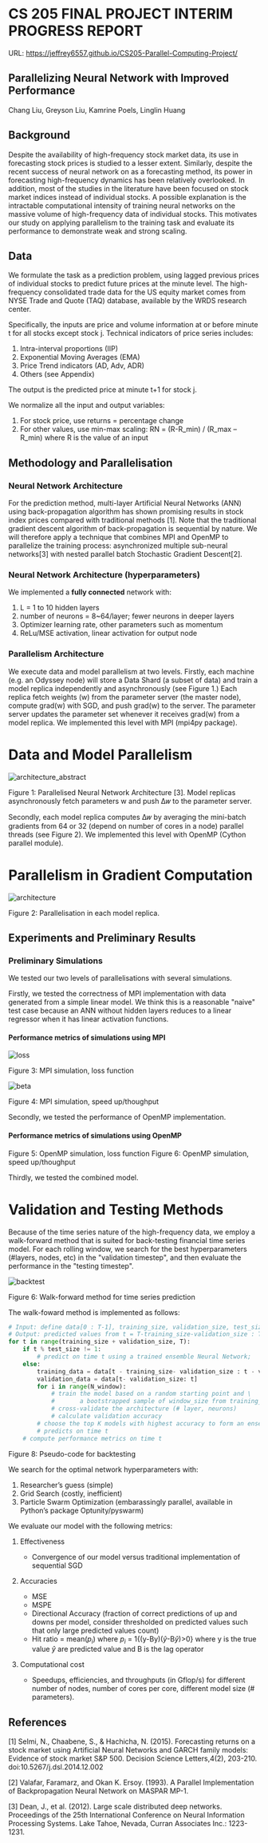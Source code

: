 
# CS 205 FINAL PROJECT INTERIM PROGRESS REPORT 

URL: https://jeffrey6557.github.io/CS205-Parallel-Computing-Project/

## Parallelizing Neural Network with Improved Performance 
Chang Liu, Greyson Liu, Kamrine Poels, Linglin Huang

## Background
Despite the availability of high-frequency stock market data, its use in forecasting stock prices is studied to a lesser extent. Similarly, despite the recent success of neural network on as a forecasting method, its power in forecasting high-frequency dynamics has been relatively overlooked. In addition, most of the studies in the literature have been focused on stock market indices instead of individual stocks. A possible explanation is the intractable computational intensity of training neural networks on the massive volume of high-frequency data of individual stocks. This motivates our study on applying parallelism to the training task and evaluate its performance to demonstrate weak and strong scaling. 


## Data
We formulate the task as a prediction problem, using lagged previous prices of individual stocks to predict future prices at the minute level. The high-frequency consolidated trade data for the US equity market comes from NYSE Trade and Quote (TAQ) database, available by the WRDS research center. 

Specifically, the inputs are price and volume information at or before minute t for all stocks except stock j. 
Technical indicators of price series includes:

 1. Intra-interval proportions (IIP)
 2. Exponential Moving Averages (EMA)
 3. Price Trend indicators (AD, Adv, ADR)
 4. Others (see Appendix)

The output is the predicted price at minute t+1 for stock j.

We normalize all the input and output variables:

1. For stock price, use returns = percentage change
2. For other values, use min-max scaling: RN = (R-R_min) / (R_max – R_min) where R is the value of an input




## Methodology and Parallelisation

### Neural Network Architecture

For the prediction method, multi-layer Artificial Neural Networks (ANN) using back-propagation algorithm has shown promising results in stock index prices compared with traditional methods [1]. Note that the traditional gradient descent algorithm of back-propagation is sequential by nature. We will therefore apply a technique that combines MPI and OpenMP to parallelize the training process: asynchronized multiple sub-neural networks[3] with nested parallel batch Stochastic Gradient Descent[2]. 


### Neural Network Architecture (hyperparameters)

We implemented a **fully connected** network with:

1.	L = 1 to 10 hidden layers
2.	number of neurons = 8~64/layer; fewer neurons in deeper layers
3.	Optimizer learning rate, other parameters such as momentum
4.	ReLu/MSE activation, linear activation for output node


### Parallelism Architecture

We execute data and model parallelism at two levels. Firstly, each machine (e.g. an Odyssey node) will store a Data Shard (a subset of data) and train a model replica independently and asynchronously (see Figure 1.) Each replica fetch weights (w) from the parameter server (the master node), compute grad(w) with SGD, and push grad(w) to the server. The parameter server updates the parameter set whenever it receives grad(w) from a model replica. We implemented this level with MPI (mpi4py package).

# Data and Model Parallelism 

![architecture_abstract](images/architecture_abstract.png)

Figure 1: Parallelised Neural Network Architecture [3]. Model replicas asynchronously fetch parameters w and push ∆𝑤 to the parameter server. 

Secondly, each model replica computes ∆𝑤 by averaging the mini-batch gradients from 64 or 32 (depend on number of cores in a node) parallel threads (see Figure 2). We implemented this level with OpenMP (Cython parallel module).

# Parallelism in Gradient Computation
![architecture](images/architecture.png)

Figure 2: Parallelisation in each model replica.




## Experiments and Preliminary Results


### Preliminary Simulations

We tested our two levels of parallelisations with several simulations.

Firstly, we tested the correctness of MPI implementation with data generated from a simple linear model. We think this is a reasonable "naive" test case because an ANN without hidden layers reduces to a linear regressor when it has linear activation functions.

#### Performance metrics of simulations using MPI

![loss](images/simulation_MPI_loss.png)

Figure 3: MPI simulation, loss function

![beta](images/simulation_MPI_beta.png)

Figure 4: MPI simulation, speed up/thoughput

Secondly, we tested the performance of OpenMP implementation.

#### Performance metrics of simulations using OpenMP
Figure 5: OpenMP simulation, loss function
Figure 6: OpenMP simulation, speed up/thoughput

Thirdly, we tested the combined model.


# Validation and Testing Methods

Because of the time series nature of the high-frequency data, we employ a walk-forward method that is suited for back-testing financial time series model. For each rolling window, we search for the best hyperparameters (#layers, nodes, etc) in the "validation timestep", and then evaluate the performance in the "testing timestep".


![backtest](images/backtest.png)

Figure 6: Walk-forward method for time series prediction


The walk-foward method is implemented as follows: 

```python
# Input: define data[0 : T-1], training_size, validation_size, test_size, window_size
# Output: predicted values from t = T-training_size-validation_size : T-1 
for t in range(training_size + validation_size, T): 
    if t % test_size != 1:
        # predict on time t using a trained ensemble Neural Network;
    else:
        training_data = data[t - training_size- validation_size : t - validation_size]
        validation_data = data[t- validation_size: t]
        for i in range(N_window):
            # train the model based on a random starting point and \
            #       a bootstrapped sample of window_size from training_data;
            # cross-validate the architecture (# layer, neurons) 
            # calculate validation accuracy 
        # choose the top K models with highest accuracy to form an ensemble Neural Network; 
        # predicts on time t 
    # compute performance metrics on time t
```
Figure 8: Pseudo-code for backtesting

We search for the optimal network hyperparameters with:

1. Researcher’s guess (simple)
2. Grid Search (costly, inefficient)
3. Particle Swarm Optimization (embarassingly parallel, available in Python’s package Optunity/pyswarm)

We evaluate our model with the following metrics:

1. Effectiveness
    + Convergence of our model versus traditional implementation of sequential SGD 

2. Accuracies
    + MSE 
    + MSPE
    + Directional Accuracy (fraction of correct predictions of up and downs per model, consider thresholded on predicted values such that only large predicted values count)
    + Hit ratio = mean($p_i$) where $p_i$ = 1{(y-By)($\hat{y}$-B$\hat{y}$)>0} where y is the true value $\hat{y}$ are predicted value and B is the lag operator

3. Computational cost	
    + Speedups, efficiencies, and throughputs (in Gflop/s) for different number of nodes, number of cores per core, different model size (# parameters).








## References
[1] Selmi, N., Chaabene, S., & Hachicha, N. (2015). Forecasting returns on a stock market using Artificial Neural Networks and GARCH family models: Evidence of stock market S&P 500. Decision Science Letters,4(2), 203-210. doi:10.5267/j.dsl.2014.12.002

[2] Valafar, Faramarz, and Okan K. Ersoy. (1993). A Parallel Implementation of Backpropagation Neural Network on MASPAR MP-1.

[3] Dean, J., et al. (2012). Large scale distributed deep networks. Proceedings of the 25th International Conference on Neural Information Processing Systems. Lake Tahoe, Nevada, Curran Associates Inc.: 1223-1231.


```python

```


```python

```
